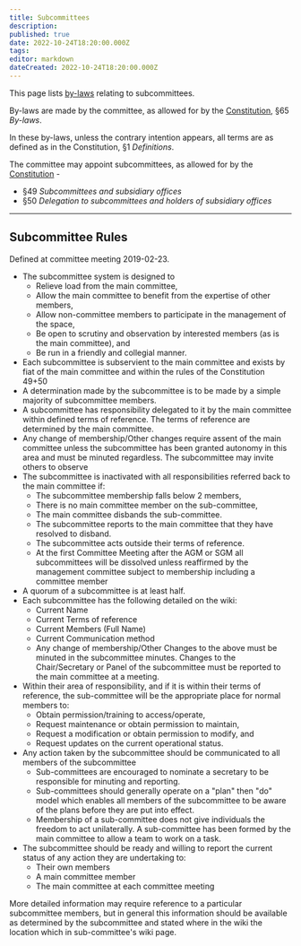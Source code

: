 ```yaml
---
title: Subcommittees
description:
published: true
date: 2022-10-24T18:20:00.000Z
tags:
editor: markdown
dateCreated: 2022-10-24T18:20:00.000Z
---
```


This page lists [by-laws](/docs/policies/bylaws) relating to subcommittees.

By-laws are made by the committee, as allowed for by the [Constitution](/constitution), §65 *By-laws*.

In these by-laws, unless the contrary intention appears, all terms are as defined as in the Constitution, §1 *Definitions*.

The committee may appoint subcommittees, as allowed for by the [Constitution](/constitution) -

* §49 *Subcommittees and subsidiary offices*
* §50 *Delegation to subcommittees and holders of subsidiary offices*

------------------------------------------------------------------------

## Subcommittee Rules

Defined at committee meeting 2019-02-23.

* The subcommittee system is designed to
  * Relieve load from the main committee,
  * Allow the main committee to benefit from the expertise of other members,
  * Allow non-committee members to participate in the management of the space,
  * Be open to scrutiny and observation by interested members (as is the main committee), and
  * Be run in a friendly and collegial manner.
* Each subcommittee is subservient to the main committee and exists by fiat of the main committee and within the rules of the Constitution 49+50
* A determination made by the subcommittee is to be made by a simple majority of subcommittee members.
* A subcommittee has responsibility delegated to it by the main committee within defined terms of reference. The terms of reference are determined by the main committee.
* Any change of membership/Other changes require assent of the main committee unless the subcommittee has been granted autonomy in this area and must be minuted regardless. The subcommittee may invite others to observe
* The subcommittee is inactivated with all responsibilities referred back to the main committee if:
  * The subcommittee membership falls below 2 members,
  * There is no main committee member on the sub-committee,
  * The main committee disbands the sub-committee.
  * The subcommittee reports to the main committee that they have resolved to disband.
  * The subcommittee acts outside their terms of reference.
  * At the first Committee Meeting after the AGM or SGM all subcommittees will be dissolved unless reaffirmed by the management committee subject to membership including a committee member
* A quorum of a subcommittee is at least half.
* Each subcommittee has the following detailed on the wiki:
  * Current Name
  * Current Terms of reference
  * Current Members (Full Name)
  * Current Communication method
  * Any change of membership/Other Changes to the above must be minuted in the subcommittee minutes. Changes to the Chair/Secretary or Panel of the subcommittee must be reported to the main committee at a meeting.
* Within their area of responsibility, and if it is within their terms of reference, the sub-committee will be the appropriate place for normal members to:
  * Obtain permission/training to access/operate,
  * Request maintenance or obtain permission to maintain,
  * Request a modification or obtain permission to modify, and
  * Request updates on the current operational status.
* Any action taken by the subcommittee should be communicated to all members of the subcommittee
  * Sub-committees are encouraged to nominate a secretary to be responsible for minuting and reporting.
  * Sub-committees should generally operate on a "plan" then "do" model which enables all members of the subcommittee to be aware of the plans before they are put into effect.
  * Membership of a sub-committee does not give individuals the freedom to act unilaterally. A sub-committee has been formed by the main committee to allow a team to work on a task.
* The subcommittee should be ready and willing to report the current status of any action they are undertaking to:
  * Their own members
  * A main committee member
  * The main committee at each committee meeting

More detailed information may require reference to a particular subcommittee members, but in general this information should be available as determined by the subcommittee and stated where in the wiki the location which in sub-committee's wiki page.
